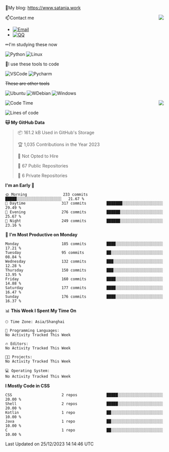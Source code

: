 📰My blog: https://www.satania.work

<img align="right" src="https://github-readme-stats.vercel.app/api/top-langs/?username=Katriell"/>

📫Contact me

* [![Email](https://img.shields.io/badge/Email-Iris@satania.work-1?style=social&logoColor=fff)](mailto:Iris@satania.work)
* [![QQ](https://img.shields.io/badge/QQ-2088839458-1?style=social&logoColor=fff)](tencent://AddContact/?fromId=45&fromSubId=1&subcmd=all&uin=2088839458&website=www.oicqzone.com)

✏I'm studying these now

![Python](https://img.shields.io/badge/-Python-blue?style=flat-square&logo=Python&logoColor=fff)
![Linux](https://img.shields.io/badge/-Linux-black?style=flat-square&logo=Linux&logoColor=fff)

🔨I use these tools to code

![VSCode](https://img.shields.io/badge/-VSCode-blue?style=flat-square&logo=visualstudiocode&logoColor=fff)
![Pycharm](https://img.shields.io/badge/-Pycharm-green?style=flat-square&logo=pycharm&logoColor=fff)

 ~~These are other tools~~

![Ubuntu](https://img.shields.io/badge/-Ubuntu-orange?style=flat-square&logo=Ubuntu&logoColor=fff)
![WDebian](https://img.shields.io/badge/-Debian-blue?style=flat-square&logo=Debian&logoColor=fff)
![Windows](https://img.shields.io/badge/-Windows-blue?style=flat-square&logo=Windows&logoColor=fff)


<img align="right" src="https://github-readme-stats-beta-amber-44.vercel.app/api?username=Katriell&show_icons=true&role=OWNER,ORGANIZATION_MEMBER,COLLABORATOR&locale=zh-my"/>

<!--START_SECTION:waka-->
![Code Time](http://img.shields.io/badge/Code%20Time-20%20mins-blue)

![Lines of code](https://img.shields.io/badge/From%20Hello%20World%20I%27ve%20Written-5.5%20thousand%20lines%20of%20code-blue)

**🐱 My GitHub Data** 

> 📦 161.2 kB Used in GitHub's Storage 
 > 
> 🏆 1,035 Contributions in the Year 2023
 > 
> 🚫 Not Opted to Hire
 > 
> 📜 67 Public Repositories 
 > 
> 🔑 6 Private Repositories 
 > 
**I'm an Early 🐤** 

```text
🌞 Morning                233 commits         █████░░░░░░░░░░░░░░░░░░░░   21.67 % 
🌆 Daytime                317 commits         ███████░░░░░░░░░░░░░░░░░░   29.49 % 
🌃 Evening                276 commits         ██████░░░░░░░░░░░░░░░░░░░   25.67 % 
🌙 Night                  249 commits         ██████░░░░░░░░░░░░░░░░░░░   23.16 % 
```
📅 **I'm Most Productive on Monday** 

```text
Monday                   185 commits         ████░░░░░░░░░░░░░░░░░░░░░   17.21 % 
Tuesday                  95 commits          ██░░░░░░░░░░░░░░░░░░░░░░░   08.84 % 
Wednesday                132 commits         ███░░░░░░░░░░░░░░░░░░░░░░   12.28 % 
Thursday                 150 commits         ███░░░░░░░░░░░░░░░░░░░░░░   13.95 % 
Friday                   160 commits         ████░░░░░░░░░░░░░░░░░░░░░   14.88 % 
Saturday                 177 commits         ████░░░░░░░░░░░░░░░░░░░░░   16.47 % 
Sunday                   176 commits         ████░░░░░░░░░░░░░░░░░░░░░   16.37 % 
```


📊 **This Week I Spent My Time On** 

```text
🕑︎ Time Zone: Asia/Shanghai

💬 Programming Languages: 
No Activity Tracked This Week

🔥 Editors: 
No Activity Tracked This Week

🐱‍💻 Projects: 
No Activity Tracked This Week

💻 Operating System: 
No Activity Tracked This Week
```

**I Mostly Code in CSS** 

```text
CSS                      2 repos             █████░░░░░░░░░░░░░░░░░░░░   20.00 % 
Shell                    2 repos             █████░░░░░░░░░░░░░░░░░░░░   20.00 % 
Kotlin                   1 repo              ██░░░░░░░░░░░░░░░░░░░░░░░   10.00 % 
Java                     1 repo              ██░░░░░░░░░░░░░░░░░░░░░░░   10.00 % 
C                        1 repo              ██░░░░░░░░░░░░░░░░░░░░░░░   10.00 % 
```




 Last Updated on 25/12/2023 14:14:46 UTC
<!--END_SECTION:waka-->
